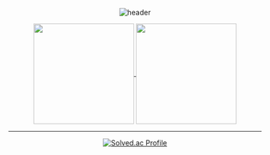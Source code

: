 <div align="center">

  
![header](https://capsule-render.vercel.app/api?type=waving&color=gradient&height=200&section=header&text=👨‍💻HunTeac&fontSize=60&fontColor=ffffff&fontAlign=80)


</div>



<div align="center">
<a href="https://github.com/HunTeac">
  <img height=200 align="center" src="https://github-readme-stats.vercel.app/api?username=HunTeac&show_icons=true&theme=buefy&card_width=320" />
</a>
<a href="https://github.com/HunTeac?tab=repositories">
  <img height=200 align="center" src="https://github-readme-stats.vercel.app/api/top-langs?username=HunTeac&layout=compact&langs_count=8&card_width=320" />
</a>
</div>



------------

<div align="center">


  
[![Solved.ac Profile](http://mazassumnida.wtf/api/v2/generate_badge?boj=98cline)](https://solved.ac/98cline/)  

</div>
